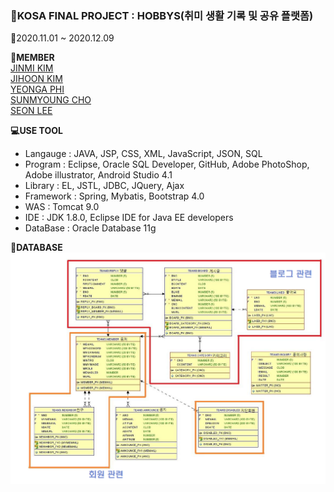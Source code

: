 ### :office:KOSA FINAL PROJECT : HOBBYS(취미 생활 기록 및 공유 플랫폼)
:calendar:2020.11.01 ~ 2020.12.09

**:bust_in_silhouette:MEMBER**  
[JINMI KIM](https://github.com/kimjinmi)  
[JIHOON KIM](https://github.com/JIHOONKIM3949)  
[YEONGA PHI](https://github.com/yeonga)  
[SUNMYOUNG CHO](https://github.com/aodrhfk)  
[SEON LEE](https://github.com/2SunE)  



**:computer:USE TOOL**  
- Langauge : JAVA, JSP, CSS, XML, JavaScript, JSON, SQL  
- Program : Eclipse, Oracle SQL Developer, GitHub, Adobe PhotoShop, Adobe illustrator, Android Studio 4.1  
- Library : EL, JSTL, JDBC, JQuery, Ajax  
- Framework : Spring, Mybatis, Bootstrap 4.0  
- WAS : Tomcat 9.0  
- IDE : JDK 1.8.0, Eclipse IDE for Java EE developers 
- DataBase : Oracle Database 11g  


**:floppy_disk:DATABASE**
![database](https://github.com/kimjinmi/TeamProject/blob/master/WebContent/resources/images/database.PNG)

